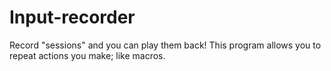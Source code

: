 # Input-recorder

Record "sessions" and you can play them back!
This program allows you to repeat actions you make; like macros.
